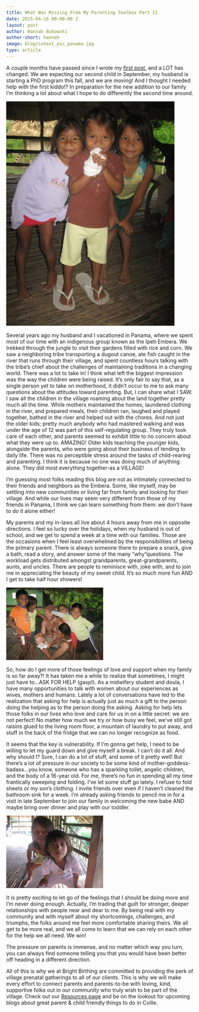 ```yaml
---
title: What Was Missing From My Parenting Toolbox Part II
date: 2015-04-16 00:00:00 Z
layout: post
author: Hannah Bukowski
author-short: hannah
image: blog/cutest_pic_panama.jpg
type: article
---
```


A couple months have passed since I wrote my [first post](/2015/01/19/what-was-missing-from-my-parenting-toolbox.html), and a LOT has changed.  We are expecting our second child in September, my husband is starting a PhD program this fall, and we are moving!  And I thought I needed help with the first kiddo!?  In preparation for the new addition to our family I’m thinking a lot about what I hope to do differently the second time around.  

<img class="right small-12 medium-6 columns" src="/images/blog/cutest_pic_panama.jpg">

Several years ago my husband and I vacationed in Panama, where we spent most of our time with an indigenous group known as the Ipeti Embera.  We trekked through the jungle to visit their gardens filled with rice and corn.  We saw a neighboring tribe transporting a dugout canoe, ate fish caught in the river that runs through their village, and spent countless hours talking with the tribe’s chief about the challenges of maintaining traditions in a changing world.  There was a lot to take in!  I think what left the biggest impression was the way the children were being raised.  It’s only fair to say that, as a single person yet to take on motherhood, it didn’t occur to me to ask many questions about the attitudes toward parenting.  But, I can share what I SAW.  I saw all the children in the village roaming about the land together pretty much all the time. While mothers maintained the homes, laundered clothing in the river, and prepared meals, their children ran, laughed and played together, bathed in the river and helped out with the chores.  And not just the older kids; pretty much anybody who had mastered walking and was under the age of 12 was part of this self-regulating group.  They truly took care of each other, and parents seemed to exhibit little to no concern about what they were up to.  AMAZING!  Older kids teaching the younger kids, alongside the parents, who were going about their business of tending to daily life.  There was no perceptible stress around the tasks of child-rearing and parenting.  I think it is because no one was doing much of anything alone.  They did most everything together-as a VILLAGE!

I’m guessing most folks reading this blog are not as intimately connected to their friends and neighbors as the Embera.  Some, like myself, may be settling into new communities or living far from family and looking for their village.  And while our lives may seem very different from those of my friends in Panama, I think we can learn something from them: we don’t have to do it alone either!

My parents and my in-laws all live about 4 hours away from me in opposite directions.  I feel so lucky over the holidays, when my husband is out of school, and we get to spend a week at a time with our families.  Those are the occasions when I feel least overwhelmed by the responsibilities of being the primary parent.  There is always someone there to prepare a snack, give a bath, read a story, and answer some of the many “why”questions.  The workload gets distributed amongst grandparents, great-grandparents, aunts, and uncles.  There are people to reminisce with, joke with, and to join me in appreciating the beauty of my sweet child.  It’s so much more fun AND I get to take half hour showers!

<img class="left small-12 medium-6 columns" src="/images/blog/matt_panama.jpg">

So, how do I get more of those feelings of love and support when my family is so far away?!  It has taken me a while to realize that sometimes, I might just have to…ASK FOR HELP (gasp!).  As a midwifery student and doula, I have many opportunities to talk with women about our experiences as wives, mothers and humans.  Lately a lot of conversations have led to the realization that asking for help is actually just as much a gift to the person doing the helping as to the person doing the asking.  Asking for help lets those folks in our lives who love and care for us in on a little secret: we are not perfect!  No matter how much we try or how busy we feel, we’ve still got raisins glued to the living room floor, a mountain of laundry to put away, and stuff in the back of the fridge that we can no longer recognize as food.  

It seems that the key is vulnerability.  If I’m gonna get help, I need to be willing to let my guard down and give myself a break.  I can’t do it all. And why should I?  Sure, I can do a lot of stuff, and some of it pretty well!  But there’s a lot of pressure in our society to be some kind of mother-goddess-badass…you know, someone who has a sparkling toilet, angelic children, and the body of a 16-year old.  For me, there’s no fun in spending all my time frantically sweeping and folding.  I’ve let some stuff go lately. I refuse to fold sheets or my son’s clothing.  I invite friends over even if I haven’t cleaned the bathroom sink for a week.  I’m already asking friends to pencil me in for a visit in late September to join our family in welcoming the new babe AND maybe bring over dinner and play with our toddler.   

<img class="right small-12 medium-6 columns" src="/images/blog/kids_panama.jpg">

It is pretty exciting to let go of the feelings that I should be doing more and I’m never doing enough.  Actually, I’m trading that guilt for stronger, deeper relationships with people near and dear to me.  By being real with my community and with myself about my shortcomings, challenges, and triumphs, the folks around me feel more comfortable sharing theirs.  We all get to be more real, and we all come to learn that we can rely on each other for the help we all need.  We win!

The pressure on parents is immense, and no matter which way you turn, you can always find someone telling you that you would have been better off heading in a different direction. 

All of this is why we at Bright Birthing are committed to providing the perk of village prenatal gatherings to all of our clients.  This is why we will make every effort to connect parents and parents-to-be with loving, kind, supportive folks out in our community who truly wish to be part of the village.  Check out our [Resources page](/werecommend/) and be on the lookout for upcoming blogs about great parent & child friendly things to do in Cville.  

